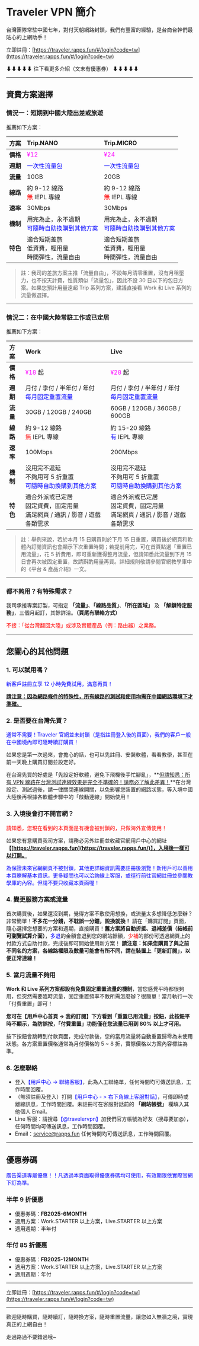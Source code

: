 # Traveler VPN 簡介

台灣團隊常駐中國七年，對付天朝網路封鎖，我們有豐富的經驗，是台商台幹們最貼心的上網助手！

立即註冊：[https://traveler.rapps.fun/#/login?code=tw](https://traveler.rapps.fun/#/login?code=tw)

⬇⬇⬇⬇⬇ 往下看更多介紹（文末有優惠券）  ⬇⬇⬇⬇⬇

* * *

## 資費方案選擇

### 情況一：短期到中國大陸出差或旅遊

推薦如下方案：

| **方案** | Trip.NANO | Trip.MICRO |
|:--- |:--- |:--- |
| **價格** | <font color="#fc02ff">¥12</font> | <font color="#fc02ff">¥24</font> |
| **週期** | <font color="#0000ff">一次性流量包</font> | <font color="#0000ff">一次性流量包</font> |
| **流量** | 10GB | 20GB |
| **線路** | 約 9-12 線路<br><font color="#ff0000">無</font> IEPL 專線 | 約 9-12 線路<br><font color="#ff0000">無</font> IEPL 專線 |
| **速率** | 30Mbps | 30Mbps |
| **機制** | 用完為止，永不過期<br><font color="#0000ff">可隨時自助換購到其他方案</font> | 用完為止，永不過期<br><font color="#0000ff">可隨時自助換購到其他方案</font> |
| **特色** | 適合短期差旅<br>低資費，輕用量<br>時間彈性，流量自由 | 適合短期差旅<br>低資費，輕用量<br>時間彈性，流量自由 |

> 註：我司的差旅方案主推「流量自由」，不設每月清零重置，沒有月租壓力，也不按天計費，性質類似「流量包」，因此不設 30 日以下的包日方案。如果您預計用量遠超 Trip 系列方案，建議直接看 Work 和 Live 系列的流量做選擇。

* * *

### 情況二：在中國大陸常駐工作或已定居

推薦如下方案：

| **方案** | Work | Live |
|:--- |:--- |:--- |
| **價格** | <font color="#fc02ff">¥18</font> 起 | <font color="#fc02ff">¥28</font> 起 |
| **週期** | 月付 / 季付 / 半年付 / 年付<br><font color="#0000ff">每月固定重置流量</font> | 月付 / 季付 / 半年付 / 年付<br><font color="#0000ff">每月固定重置流量</font> |
| **流量** | 30GB / 120GB / 240GB | 60GB / 120GB / 360GB / 600GB |
| **線路** | 約 9-12 線路<br><font color="#ff0000">無</font> IEPL 專線 | 約 15-20 線路<br><font color="#0000ff">有</font> IEPL 專線 |
| **速率** | 100Mbps | 200Mbps |
| **機制** | 沒用完不遞延<br>不夠用可 5 折重置<br><font color="#0000ff">可隨時自助換購到其他方案</font> | 沒用完不遞延<br>不夠用可 5 折重置<br><font color="#0000ff">可隨時自助換購到其他方案</font> |
| **特色** | 適合外派或已定居<br>固定資費，固定用量<br>滿足網頁 / 通訊 / 影音 / 遊戲各類需求 | 適合外派或已定居<br>固定資費，固定用量<br>滿足網頁 / 通訊 / 影音 / 遊戲各類需求 |

> 註：舉例來說，若於本月 15 日購買則於下月 15 日重置，購買後於網頁和軟體內訂閱資訊也會顯示下次重置時間；若提前用完，可在首頁點選「重置已用流量」，花 5 折費用，即可重新獲得整月流量，但請知悉此流量到下月 15 日會再次被固定重置，故請斟酌用量再買。詳細規則敬請參閱官網教學庫中的《平台 & 產品介紹》一文。

* * *

### 都不夠用？有特殊需求？

我司承接專案訂製，可指定 **「流量」**、**「線路品質」**、**「所在區域」** 及 **「解鎖特定服務」**，三個月起訂，其餘詳洽。**（頁尾有聯絡方式）**

<font color=red>不接：「從台灣翻回大陸」或涉及實體產品（例：路由器）之業務。</font>

* * *

## 您關心的其他問題

### 1. 可以試用嗎？

<font color=blue>新客戶註冊立享 12 小時免費試用，滿意再買！</font>

**<u>請注意：因為網路條件的特殊性，所有線路的測試和使用均需在中國網路環境下才準確。</u>**

### 2. 是否要在台灣先買？

<font color=blue>通常不需要！Traveler 官網並未封鎖（是指註冊登入後的頁面），我們的客戶一般在中國境內即可隨時續訂購買！</font>

如果您是第一次過來，會擔心的話，也可以先註冊、安裝軟體，看看教學，甚至在前一天晚上購買訂閱並設定好。

在台灣先買的好處是「先設定好軟體，避免下飛機後手忙腳亂」，**<u>但請知悉：所有 VPN 線路在台灣測試連線效果是完全不準確的！請務必了解此差異！</u>**在台灣設定、測試過後，請一律關閉連線開關，以免影響您裝置的網路狀態，等入境中國大陸後再根據各軟體步驟中的「啟動連線」開始使用！

### 3. 入境後會打不開官網？

<font color=red>請知悉，您現在看到的本頁面是有機會被封鎖的，只做海外宣傳使用！</font>

如果您有意購買我司方案，請務必另外註冊並收藏官網用戶中心的網址 **【[https://traveler.rapps.fun](https://traveler.rapps.fun/)】，入境後一樣可以打開。**

<font color=blue>為保證未來官網網頁不被封鎖，其他更詳細資訊需要註冊後瀏覽！新用戶可以善用本頁瞭解基本資訊，更多疑問也可以洽詢線上客服，或徑行前往官網註冊並參閱教學庫的內容。但請不要只收藏本頁面喔！</font>

### 4. 變更服務方案或流量

首次購買後，如果還沒到期，覺得方案不敷使用想換，或流量太多想降低怎麼辦？非常簡單！**不多花一分錢，不耽誤一分鐘，說換就換！**
請在「購買訂閱」頁面，隨心選擇您想要的方案和週期，直接購買！**舊方案將自動折抵、退補差價（結帳前可瀏覽試算介面）**，<font color=blue>多退</font>的金額會退到您的網站餘額，<font color=red>少補</font>的部份可透過網頁上的付款方式自助付款，完成後即可開始使用新方案！
**請注意：如果您購買了與之前不同名的方案，各線路權限及數量可能會有所不同，請在裝置上「更新訂閱」，以便正常連線！**

### 5. 當月流量不夠用

**Work 和 Live 系列方案都設有免費固定重置流量的機制**，當您感覺平時都很夠用，但突然需要臨時流量，固定重置頻率不敷所需怎麼辦？很簡單！當月執行一次「付費重置」即可！

**您可在【用戶中心首頁 -> 我的訂閱】下方看到「重置已用流量」按鈕，此按鈕平時不顯示，為防誤按，「付費重置」功能僅在您流量已用到 80% 以上才可用。**

按下按鈕會跳轉到付款頁面，完成付款後，您的當月流量將自動重置歸零為未使用狀態。各方案重置價格通常為月付價格的 5 ~ 8 折，實際價格以方案內容標註為準。

### 6. 怎麼聯絡

* 登入<font color=blue>【用戶中心 -> 聯絡客服】</font>，此為人工聯絡單，任何時間均可傳送訊息，工作時間回覆。
* （無須註冊及登入）打開<font color=blue>【用戶中心 - > 右下角線上客服對話】</font>，可傳即時或離線訊息，工作時間回覆。未註冊可在客服對話前的 **「網站帳號」** 欄填入其他個人 Email。
* Line 客服：請搜尋<font color=blue>【@travelervpn】</font>加我們官方帳號為好友（搜尋要加@），任何時間均可傳送訊息，工作時間回覆。
* Email：[service@rapps.fun](mailto:service@rapps.fun) 任何時間均可傳送訊息，工作時間回覆。

* * *

## 優惠券碼

<font color=blue>廣告渠道專屬優惠！！凡透過本頁面取得優惠券碼均可使用，有效期限依實際官網下訂為準。</font>

### 半年 9 折優惠

- 優惠券碼：**FB2025-6MONTH**
- 適用方案：Work.STARTER 以上方案，Live.STARTER 以上方案
- 適用週期：半年付

### 年付 85 折優惠

- 優惠券碼：**FB2025-12MONTH**
- 適用方案：Work.STARTER 以上方案，Live.STARTER 以上方案
- 適用週期：年付

* * *

立即註冊：[https://traveler.rapps.fun/#/login?code=tw](https://traveler.rapps.fun/#/login?code=tw)

* * *

歡迎隨時購買，隨時續訂，隨時換方案，隨時重置流量，讓您如入無牆之境，實現真正的上網自由！

走過路過不要錯過哦~